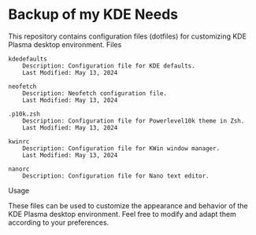 # Backup of my KDE Needs

This repository contains configuration files (dotfiles) for customizing KDE Plasma desktop environment.
Files

    kdedefaults
        Description: Configuration file for KDE defaults.
        Last Modified: May 13, 2024

    neofetch
        Description: Neofetch configuration file.
        Last Modified: May 13, 2024

    .p10k.zsh
        Description: Configuration file for Powerlevel10k theme in Zsh.
        Last Modified: May 13, 2024

    kwinrc
        Description: Configuration file for KWin window manager.
        Last Modified: May 13, 2024

    nanorc
        Description: Configuration file for Nano text editor.

Usage

These files can be used to customize the appearance and behavior of the KDE Plasma desktop environment. Feel free to modify and adapt them according to your preferences.
